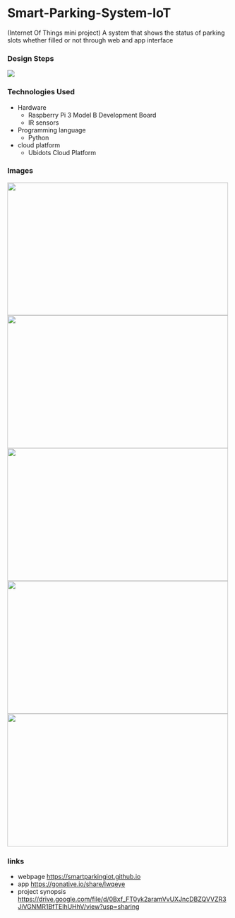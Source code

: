 # Smart-Parking-System-IoT
(Internet Of Things mini project) A system that shows the status of parking slots whether filled or not through web and app interface
### Design Steps
<img src="https://user-images.githubusercontent.com/36266203/51758749-717e8b00-20ec-11e9-9daf-9fa78480caa8.png">

### Technologies Used
* Hardware
  * Raspberry Pi 3 Model B Development Board
  * IR sensors
* Programming language
  * Python
* cloud platform
  * Ubidots Cloud Platform
### Images

<img src="https://github.com/durgabalareddy/Smart-Parking-System-IoT-/blob/master/images/prototype1.png?raw=true" width=500 height=300>
<img src="https://github.com/durgabalareddy/Smart-Parking-System-IoT-/blob/master/images/app%20interface.png?raw=true" width=500 height=300>
<img src="https://github.com/durgabalareddy/Smart-Parking-System-IoT-/blob/master/images/prototype2.png?raw=true" width=500 height=300>
<img src="https://github.com/durgabalareddy/Smart-Parking-System-IoT-/blob/master/images/web%20home%20page.png?raw=true" width=500 height=300>
<img src="https://github.com/durgabalareddy/Smart-Parking-System-IoT-/blob/master/images/web%20interface.png?raw=true" width=500 height=300>

### links

* webpage https://smartparkingiot.github.io
* app https://gonative.io/share/lwqeye
* project synopsis https://drive.google.com/file/d/0Bxf_FT0yk2aramVvUXJncDBZQVVZR3JiVGNMR1BfTElhUHhV/view?usp=sharing
